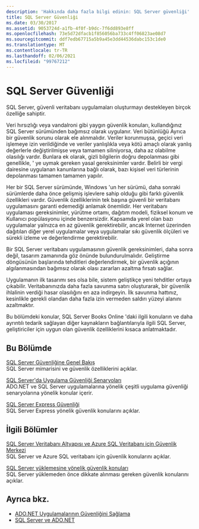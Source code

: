```yaml
---
description: 'Hakkında daha fazla bilgi edinin: SQL Server güvenliği'
title: SQL Server Güvenliği
ms.date: 03/30/2017
ms.assetid: 9053724d-a1fb-4f0f-b9dc-7f6dd893e8ff
ms.openlocfilehash: 73e5d72dfacb1f856056ba733c4ff06823ae08d7
ms.sourcegitcommit: ddf7edb67715a5b9a45e3dd44536dabc153c1de0
ms.translationtype: MT
ms.contentlocale: tr-TR
ms.lasthandoff: 02/06/2021
ms.locfileid: "99767212"
---
```

# <a name="sql-server-security"></a>SQL Server Güvenliği

SQL Server, güvenli veritabanı uygulamaları oluşturmayı destekleyen birçok özelliğe sahiptir.  
  
 Veri hırsızlığı veya vandalroni gibi yaygın güvenlik konuları, kullandığınız SQL Server sürümünden bağımsız olarak uygulanır. Veri bütünlüğü Ayrıca bir güvenlik sorunu olarak ele alınmalıdır. Veriler korunmuşsa, geçici veri işlemeye izin verildiğinde ve veriler yanlışlıkla veya kötü amaçlı olarak yanlış değerlerle değiştirilmişse veya tamamen siliniyorsa, daha az olabilme olasılığı vardır. Bunlara ek olarak, gizli bilgilerin doğru depolanması gibi genellikle, ' ye uymak gereken yasal gereksinimler vardır. Belirli bir vergi dairesine uygulanan kanunlarına bağlı olarak, bazı kişisel veri türlerinin depolanması tamamen tamamen yapılır.  
  
 Her bir SQL Server sürümünde, Windows 'un her sürümü, daha sonraki sürümlerde daha önce gelişmiş işlevlere sahip olduğu gibi farklı güvenlik özellikleri vardır. Güvenlik özelliklerinin tek başına güvenli bir veritabanı uygulamasını garanti edemediği anlamak önemlidir. Her veritabanı uygulaması gereksinimler, yürütme ortamı, dağıtım modeli, fiziksel konum ve Kullanıcı popülasyonu içinde benzersizdir. Kapsamda yerel olan bazı uygulamalar yalnızca en az güvenlik gerektirebilir, ancak Internet üzerinden dağıtılan diğer yerel uygulamalar veya uygulamalar sıkı güvenlik ölçüleri ve sürekli izleme ve değerlendirme gerektirebilir.  
  
 Bir SQL Server veritabanı uygulamasının güvenlik gereksinimleri, daha sonra değil, tasarım zamanında göz önünde bulundurulmalıdır. Geliştirme döngüsünün başlarında tehditleri değerlendirmek, bir güvenlik açığının algılanmasından bağımsız olarak olası zararları azaltma fırsatı sağlar.  
  
 Uygulamanın ilk tasarımı ses olsa bile, sistem geliştikçe yeni tehditler ortaya çıkabilir. Veritabanınızda daha fazla savunma satırı oluşturarak, bir güvenlik ihlalinin verdiği hasar olasılığını en aza indirgeyin. İlk savunma hattınız, kesinlikle gerekli olandan daha fazla izin vermeden saldırı yüzeyi alanını azaltmaktır.  
  
 Bu bölümdeki konular, SQL Server Books Online 'daki ilgili konuların ve daha ayrıntılı tedarik sağlayan diğer kaynakların bağlantılarıyla ilgili SQL Server, geliştiriciler için uygun olan güvenlik özelliklerini kısaca anlatmaktadır.  
  
## <a name="in-this-section"></a>Bu Bölümde  

 [SQL Server Güvenliğine Genel Bakış](overview-of-sql-server-security.md)  
 SQL Server mimarisini ve güvenlik özelliklerini açıklar.  
  
 [SQL Server'da Uygulama Güvenliği Senaryoları](application-security-scenarios-in-sql-server.md)  
 ADO.NET ve SQL Server uygulamalarına yönelik çeşitli uygulama güvenliği senaryolarına yönelik konular içerir.  
  
 [SQL Server Express Güvenliği](sql-server-express-security.md)  
 SQL Server Express yönelik güvenlik konularını açıklar.  
  
## <a name="related-sections"></a>İlgili Bölümler  

[SQL Server Veritabanı Altyapısı ve Azure SQL Veritabanı için Güvenlik Merkezi](/sql/relational-databases/security/security-center-for-sql-server-database-engine-and-azure-sql-database)  
SQL Server ve Azure SQL veritabanı için güvenlik konularını açıklar.

[SQL Server yüklemesine yönelik güvenlik konuları](/sql/sql-server/install/security-considerations-for-a-sql-server-installation)  
SQL Server yüklemeden önce dikkate alınması gereken güvenlik konularını açıklar.

## <a name="see-also"></a>Ayrıca bkz.

- [ADO.NET Uygulamalarının Güvenliğini Sağlama](../securing-ado-net-applications.md)
- [SQL Server ve ADO.NET](index.md)
